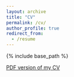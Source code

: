 ```yaml
---
layout: archive
title: "CV"
permalink: /cv/
author_profile: true
redirect_from:
  - /resume
---
```


{% include base_path %}

[PDF version of my CV](https://oscarfawcett.github.io/files/CV_october_2024.pdf)
